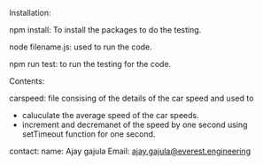Installation:

npm install: To install the packages to do the testing.

node filename.js: used to run the code.

npm run test: to run the testing for the code.

Contents:

carspeed: file consising of the details of the car speed and used to

- caluculate the average speed of the car speeds.
- increment and decremanet of the speed by one second using setTimeout function for one second.


contact:
name: Ajay gajula
Email: ajay.gajula@everest.engineering